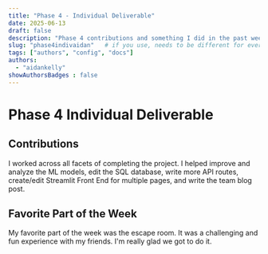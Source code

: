 ```yaml
---
title: "Phase 4 - Individual Deliverable"
date: 2025-06-13
draft: false
description: "Phase 4 contributions and something I did in the past week."
slug: "phase4indivaidan"   # if you use, needs to be different for every post
tags: ["authors", "config", "docs"]
authors:
  - "aidankelly"
showAuthorsBadges : false
---
```


# Phase 4 Individual Deliverable

## Contributions

I worked across all facets of completing the project. I helped improve and analyze the ML models, edit the SQL database, write more 
API routes, create/edit Streamlit Front End for multiple pages, and write the team blog post.

## Favorite Part of the Week
My favorite part of the week was the escape room. It was a challenging and fun experience with my friends. I'm really glad we got to do it.